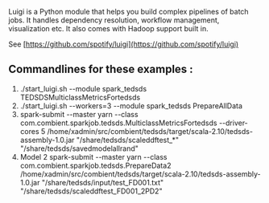 Luigi is a Python module that helps you build complex pipelines of batch jobs. It handles dependency resolution, workflow management, visualization etc. It also comes with Hadoop support built in.

See [https://github.com/spotify/luigi](https://github.com/spotify/luigi)

## Commandlines for these examples : 
1. ./start_luigi.sh  --module spark_tedsds TEDSDSMulticlassMetricsFortedsds
2. ./start_luigi.sh --workers=3 --module spark_tedsds PrepareAllData
3.  spark-submit --master yarn --class com.combient.sparkjob.tedsds.MulticlassMetricsFortedsds --driver-cores 5  /home/xadmin/src/combient/tedsds/target/scala-2.10/tedsds-assembly-1.0.jar  "/share/tedsds/scaleddftest_*" "/share/tedsds/savedmodelallrand"
4.  Model 2 
spark-submit --master yarn --class com.combient.sparkjob.tedsds.PrepareData2 /home/xadmin/src/combient/tedsds/target/scala-2.10/tedsds-assembly-1.0.jar  "/share/tedsds/input/test_FD001.txt" "/share/tedsds/scaleddftest_FD001_2PD2"
